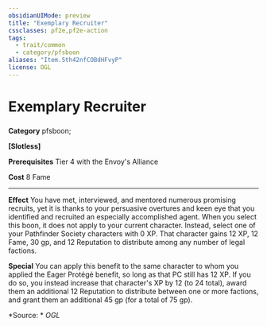 ```yaml
---
obsidianUIMode: preview
title: "Exemplary Recruiter"
cssclasses: pf2e,pf2e-action
tags:
  - trait/common
  - category/pfsboon
aliases: "Item.5th42nfCOBdHFvyP"
license: OGL
---
```

# Exemplary Recruiter

### 

**Category** pfsboon; 




**\[Slotless\]**

**Prerequisites** Tier 4 with the Envoy's Alliance

**Cost** 8 Fame

* * *

**Effect** You have met, interviewed, and mentored numerous promising recruits, yet it is thanks to your persuasive overtures and keen eye that you identified and recruited an especially accomplished agent. When you select this boon, it does not apply to your current character. Instead, select one of your Pathfinder Society characters with 0 XP. That character gains 12 XP, 12 Fame, 30 gp, and 12 Reputation to distribute among any number of legal factions.

**Special** You can apply this benefit to the same character to whom you applied the Eager Protégé benefit, so long as that PC still has 12 XP. If you do so, you instead increase that character's XP by 12 (to 24 total), award them an additional 12 Reputation to distribute between one or more factions, and grant them an additional 45 gp (for a total of 75 gp).

*Source: *
*OGL*